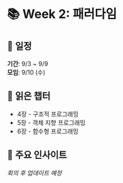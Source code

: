 # 📚 Week 2: 패러다임

## 📅 일정

**기간**: 9/3 ~ 9/9  
**모임**: 9/10 (수)

## 📖 읽은 챕터

- 4장 - 구조적 프로그래밍
- 5장 - 객체 지향 프로그래밍
- 6장 - 함수형 프로그래밍

## 💭 주요 인사이트

_회의 후 업데이트 예정_